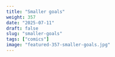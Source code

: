 ```yaml
---
title: "Smaller goals"
weight: 357
date: "2025-07-11"
draft: false
slug: "smaller-goals"
tags: ["comics"]
image: "featured-357-smaller-goals.jpg"
---
```

